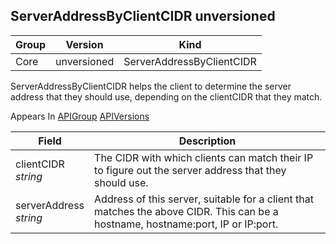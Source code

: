 ## ServerAddressByClientCIDR unversioned

Group        | Version     | Kind
------------ | ---------- | -----------
Core | unversioned | ServerAddressByClientCIDR



ServerAddressByClientCIDR helps the client to determine the server address that they should use, depending on the clientCIDR that they match.

<aside class="notice">
Appears In  <a href="#apigroup-unversioned">APIGroup</a>  <a href="#apiversions-unversioned">APIVersions</a> </aside>

Field        | Description
------------ | -----------
clientCIDR <br /> *string*  | The CIDR with which clients can match their IP to figure out the server address that they should use.
serverAddress <br /> *string*  | Address of this server, suitable for a client that matches the above CIDR. This can be a hostname, hostname:port, IP or IP:port.


